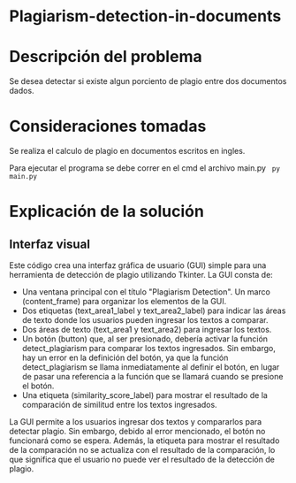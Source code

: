 # Plagiarism-detection-in-documents


# Descripción del problema
Se desea detectar si existe algun porciento de plagio entre dos documentos dados.

# Consideraciones tomadas
Se realiza el calculo de plagio en documentos escritos en ingles.

Para ejecutar el programa se debe correr en el cmd el archivo main.py
``` py main.py```

# Explicación de la solución


## Interfaz visual
Este código crea una interfaz gráfica de usuario (GUI) simple para una herramienta de detección de plagio utilizando Tkinter. La GUI consta de:

- Una ventana principal con el título "Plagiarism Detection".
Un marco (content_frame) para organizar los elementos de la GUI.
- Dos etiquetas (text_area1_label y text_area2_label) para indicar las áreas de texto donde los usuarios pueden ingresar los textos a comparar.
- Dos áreas de texto (text_area1 y text_area2) para ingresar los textos.
- Un botón (button) que, al ser presionado, debería activar la función detect_plagiarism para comparar los textos ingresados. Sin embargo, hay un error en la definición del botón, ya que la función detect_plagiarism se llama inmediatamente al definir el botón, en lugar de pasar una referencia a la función que se llamará cuando se presione el botón.
- Una etiqueta (similarity_score_label) para mostrar el resultado de la comparación de similitud entre los textos ingresados.

La GUI permite a los usuarios ingresar dos textos y compararlos para detectar plagio. Sin embargo, debido al error mencionado, el botón no funcionará como se espera. Además, la etiqueta para mostrar el resultado de la comparación no se actualiza con el resultado de la comparación, lo que significa que el usuario no puede ver el resultado de la detección de plagio.